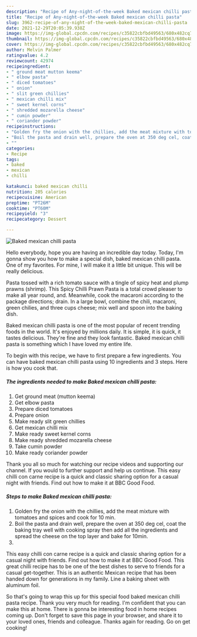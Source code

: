 ```yaml
---
description: "Recipe of Any-night-of-the-week Baked mexican chilli pasta"
title: "Recipe of Any-night-of-the-week Baked mexican chilli pasta"
slug: 3962-recipe-of-any-night-of-the-week-baked-mexican-chilli-pasta
date: 2021-12-29T20:05:39.938Z
image: https://img-global.cpcdn.com/recipes/c35822cbfbd49563/680x482cq70/baked-mexican-chilli-pasta-recipe-main-photo.jpg
thumbnail: https://img-global.cpcdn.com/recipes/c35822cbfbd49563/680x482cq70/baked-mexican-chilli-pasta-recipe-main-photo.jpg
cover: https://img-global.cpcdn.com/recipes/c35822cbfbd49563/680x482cq70/baked-mexican-chilli-pasta-recipe-main-photo.jpg
author: Melvin Palmer
ratingvalue: 4.2
reviewcount: 42974
recipeingredient:
- " ground meat mutton keema"
- " elbow pasta"
- " diced tomatoes"
- " onion"
- " slit green chillies"
- " mexican chilli mix"
- " sweet kernel corns"
- " shredded mozarella cheese"
- " cumin powder"
- " coriander powder"
recipeinstructions:
- "Golden fry the onion with the chillies, add the meat mixture with tomatoes and spices and cook for 10 min."
- "Boil the pasta and drain well, prepare the oven at 350 deg cel, coat the baking tray well with cooking spray then add all the ingredients and spread the cheese on the top layer and bake for 10min."
- ""
categories:
- Recipe
tags:
- baked
- mexican
- chilli

katakunci: baked mexican chilli 
nutrition: 205 calories
recipecuisine: American
preptime: "PT26M"
cooktime: "PT60M"
recipeyield: "3"
recipecategory: Dessert

---
```



![Baked mexican chilli pasta](https://img-global.cpcdn.com/recipes/c35822cbfbd49563/680x482cq70/baked-mexican-chilli-pasta-recipe-main-photo.jpg)

Hello everybody, hope you are having an incredible day today. Today, I'm gonna show you how to make a special dish, baked mexican chilli pasta. One of my favorites. For mine, I will make it a little bit unique. This will be really delicious.

Pasta tossed with a rich tomato sauce with a tingle of spicy heat and plump prawns (shrimp). This Spicy Chilli Prawn Pasta is a total crowd pleaser to make all year round, and. Meanwhile, cook the macaroni according to the package directions; drain. In a large bowl, combine the chili, macaroni, green chilies, and three cups cheese; mix well and spoon into the baking dish.

Baked mexican chilli pasta is one of the most popular of recent trending foods in the world. It's enjoyed by millions daily. It is simple, it is quick, it tastes delicious. They're fine and they look fantastic. Baked mexican chilli pasta is something which I have loved my entire life.


To begin with this recipe, we have to first prepare a few ingredients. You can have baked mexican chilli pasta using 10 ingredients and 3 steps. Here is how you cook that.

<!--inarticleads1-->

##### The ingredients needed to make Baked mexican chilli pasta:

1. Get  ground meat (mutton keema)
1. Get  elbow pasta
1. Prepare  diced tomatoes
1. Prepare  onion
1. Make ready  slit green chillies
1. Get  mexican chilli mix
1. Make ready  sweet kernel corns
1. Make ready  shredded mozarella cheese
1. Take  cumin powder
1. Make ready  coriander powder


Thank you all so much for watching our recipe videos and supporting our channel. If you would to further support and help us continue. This easy chilli con carne recipe is a quick and classic sharing option for a casual night with friends. Find out how to make it at BBC Good Food. 

<!--inarticleads2-->

##### Steps to make Baked mexican chilli pasta:

1. Golden fry the onion with the chillies, add the meat mixture with tomatoes and spices and cook for 10 min.
1. Boil the pasta and drain well, prepare the oven at 350 deg cel, coat the baking tray well with cooking spray then add all the ingredients and spread the cheese on the top layer and bake for 10min.
1. 


This easy chilli con carne recipe is a quick and classic sharing option for a casual night with friends. Find out how to make it at BBC Good Food. This great chilli recipe has to be one of the best dishes to serve to friends for a casual get-together. This is an authentic Mexican recipe that has been handed down for generations in my family. Line a baking sheet with aluminum foil. 

So that's going to wrap this up for this special food baked mexican chilli pasta recipe. Thank you very much for reading. I'm confident that you can make this at home. There is gonna be interesting food in home recipes coming up. Don't forget to save this page in your browser, and share it to your loved ones, friends and colleague. Thanks again for reading. Go on get cooking!
